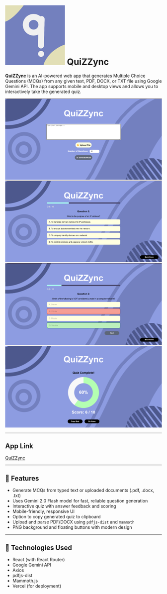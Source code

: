 # ![logo](./public/logo192.png) QuiZZync

**QuiZZync** is an AI-powered web app that generates Multiple Choice Questions (MCQs) from any given text, PDF, DOCX, or TXT file using Google Gemini API. The app supports mobile and desktop views and allows you to interactively take the generated quiz.

![Screenshot](./public/Screenshot1.png)
![Screenshot](./public/Screenshot2.png)
![Screenshot](./public/Screenshot3.png)
![Screenshot](./public/Screenshot4.png)

---

## App Link

[QuiZZync](https://qui-z-zync.vercel.app/)

---

## 🚀 Features

-  Generate MCQs from typed text or uploaded documents (.pdf, .docx, .txt)
-  Uses Gemini 2.0 Flash model for fast, reliable question generation
-  Interactive quiz with answer feedback and scoring
-  Mobile-friendly, responsive UI
-  Option to copy generated quiz to clipboard
-  Upload and parse PDF/DOCX using `pdfjs-dist` and `mammoth`
-  PNG background and floating buttons with modern design

---

## 🧰 Technologies Used

- React (with React Router)
- Google Gemini API
- Axios
- pdfjs-dist
- Mammoth.js
- Vercel (for deployment)


